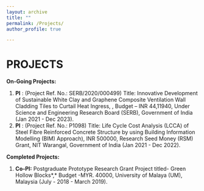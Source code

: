 ```yaml
---
layout: archive
title: ""
permalink: /Projects/
author_profile: true

---
```



# PROJECTS

**On-Going Projects:**

1. **PI** : (Project Ref. No.: SERB/2020/000499) Title: Innovative Development of Sustainable White Clay and Graphene Composite Ventilation Wall Cladding Tiles to Curtail Heat Ingress, , Budget – INR 44,11940, Under Science and Engineering Research Board (SERB), Government of India (Jan 2021 - Dec 2023).
2. **PI** : (Project Ref. No.: P1098) Title: Life Cycle Cost Analysis (LCCA) of Steel Fibre Reinforced Concrete Structure by using Building Information Modelling (BIM) Approach), INR 500000, Research Seed Money (RSM) Grant, NIT Warangal, Government of India (Jan 2021 - Dec 2022).

 

 **Completed Projects:**

1. **Co-PI:** Postgraduate Prototype Research Grant Project titled- Green Hollow Blocks*,* Budget -MYR. 40000, University of Malaya (UM), Malaysia (July - 2018 - March 2019).
